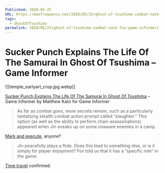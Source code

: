 ```yaml
---
Published: 2020-05-25
URL: https://maxfrequency.net/2020/05/25/ghost-of-tsushima-combat-nate-fox-game-informer/
tags:
  - GhostOfTsushima
permalink: 2020/05/25/ghost-of-tsushima-combat-nate-fox-game-informer/
---
```

# Sucker Punch Explains The Life Of The Samurai In Ghost Of Tsushima – Game Informer

![[temple_earlyart_crop.jpg.webp]]

[Sucker Punch Explains The Life Of The Samurai In Ghost Of Tsushima](https://www.gameinformer.com/preview/2020/05/19/the-life-of-the-samurai) – Game Informer by Matthew Kato for Game Informer

> As far as combat goes, more secrets remain, such as a particularly tantalizing stealth combat action prompt called “slaughter.” This option (as well as the ability to perform chain assassinations) appeared when Jin sneaks up on some unaware enemies in a camp.

[Mark and execute](https://youtube.com/watch?v=Crgf80X5l1U&t=38), anyone?

> Jin peacefully plays a flute. Does this lead to something else, or is it simply for player enjoyment? Fox told us that it has a “specific role” in the game.

[Time travel](https://youtube.com/watch?v=oMXDjMZgJXE&t=222) confirmed.